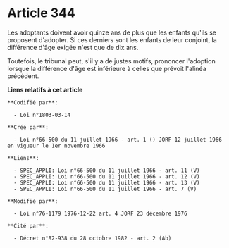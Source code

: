 # Article 344

Les adoptants doivent avoir quinze ans de plus que les enfants qu'ils se proposent d'adopter. Si ces derniers sont les
enfants de leur conjoint, la différence d'âge exigée n'est que de dix ans.

Toutefois, le tribunal peut, s'il y a de justes motifs, prononcer l'adoption lorsque la différence d'âge est inférieure à
celles que prévoit l'alinéa précédent.

**Liens relatifs à cet article**

	**Codifié par**:

	  - Loi n°1803-03-14

	**Créé par**:

	  - Loi n°66-500 du 11 juillet 1966 - art. 1 () JORF 12 juillet 1966 en vigueur le 1er novembre 1966

	**Liens**:

	  - SPEC_APPLI: Loi n°66-500 du 11 juillet 1966 - art. 11 (V)
	  - SPEC_APPLI: Loi n°66-500 du 11 juillet 1966 - art. 12 (V)
	  - SPEC_APPLI: Loi n°66-500 du 11 juillet 1966 - art. 13 (V)
	  - SPEC_APPLI: Loi n°66-500 du 11 juillet 1966 - art. 7 (V)

	**Modifié par**:

	  - Loi n°76-1179 1976-12-22 art. 4 JORF 23 décembre 1976

	**Cité par**:

	  - Décret n°82-938 du 28 octobre 1982 - art. 2 (Ab)
